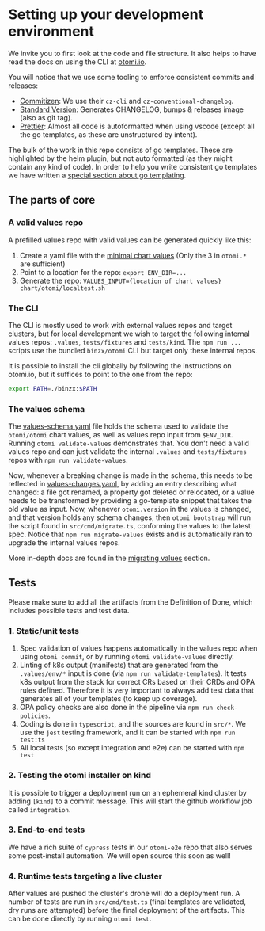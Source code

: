 # Setting up your development environment

We invite you to first look at the code and file structure. It also helps to have read the docs on using the CLI at [otomi.io](https://otomi.io/docs/cli/working-with).

You will notice that we use some tooling to enforce consistent commits and releases:

- [Commitizen](https://github.com/commitizen): We use their `cz-cli` and `cz-conventional-changelog`.
- [Standard Version](https://github.com/conventional-changelog/standard-version): Generates CHANGELOG, bumps & releases image (also as git tag).
- [Prettier](https://prettier.io): Almost all code is autoformatted when using vscode (except all the go templates, as these are unstructured by intent).

The bulk of the work in this repo consists of go templates. These are highlighted by the helm plugin, but not auto formatted (as they might contain any kind of code). In order to help you write consistent go templates we have written a [special section about go templating](./go-templating.md).

## The parts of core

### A valid values repo

A prefilled values repo with valid values can be generated quickly like this:

1. Create a yaml file with the [minimal chart values](https://github.com/redkubes/otomi-core/blob/main/chart/otomi/values.yaml) (Only the 3 in `otomi.*` are sufficient)
2. Point to a location for the repo: `export ENV_DIR=...`
3. Generate the repo: `VALUES_INPUT={location of chart values} chart/otomi/localtest.sh`

### The CLI

The CLI is mostly used to work with external values repos and target clusters, but for local development we wish to target the following internal values repos: `.values`, `tests/fixtures` and `tests/kind`. The `npm run ...` scripts use the bundled `binzx/otomi` CLI but target only these internal repos.

It is possible to install the cli globally by following the instructions on otomi.io, but it suffices to point to the one from the repo:

```bash
export PATH=./binzx:$PATH
```

### The values schema

The [values-schema.yaml](../values-schema.yaml) file holds the schema used to validate the `otomi/otomi` chart values, as well as values repo input from `$ENV_DIR`. Running `otomi validate-values` demonstrates that. You don't need a valid values repo and can just validate the internal `.values` and `tests/fixtures` repos with `npm run validate-values`.

Now, whenever a breaking change is made in the schema, this needs to be reflected in [values-changes.yaml](../values-changes.yaml), by adding an entry describing what changed: a file got renamed, a property got deleted or relocated, or a value needs to be transformed by providing a go-template snippet that takes the old value as input.
Now, whenever `otomi.version` in the values is changed, and that version holds any schema changes, then `otomi bootstrap` will run the script found in `src/cmd/migrate.ts`, conforming the values to the latest spec. Notice that `npm run migrate-values` exists and is automatically ran to upgrade the internal values repos.

More in-depth docs are found in the [migrating values](./migrating-values.md) section.

## Tests

Please make sure to add all the artifacts from the Definition of Done, which includes possible tests and test data.

### 1. Static/unit tests

1. Spec validation of values happens automatically in the values repo when using `otomi commit`, or by running `otomi validate-values` directly.
2. Linting of k8s output (manifests) that are generated from the `.values/env/*` input is done (via `npm run validate-templates`).
   It tests k8s output from the stack for correct CRs based on their CRDs and OPA rules defined.
   Therefore it is very important to always add test data that generates all of your templates (to keep up coverage).
3. OPA policy checks are also done in the pipeline via `npm run check-policies`.
4. Coding is done in `typescript`, and the sources are found in `src/*`. We use the `jest` testing framework, and it can be started with `npm run test:ts`
5. All local tests (so except integration and e2e) can be started with `npm test`

### 2. Testing the otomi installer on kind

It is possible to trigger a deployment run on an ephemeral kind cluster by adding `[kind]` to a commit message. This will start the github workflow job called `integration`.

### 3. End-to-end tests

We have a rich suite of `cypress` tests in our `otomi-e2e` repo that also serves some post-install automation.
We will open source this soon as well!

### 4. Runtime tests targeting a live cluster

After values are pushed the cluster's drone will do a deployment run. A number of tests are run in `src/cmd/test.ts` (final templates are validated, dry runs are attempted) before the final deployment of the artifacts. This can be done directly by running `otomi test`.
